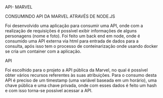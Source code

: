 API- MARVEL

CONSUMINDO API DA MARVEL ATRAVÉS DE NODE.JS

Foi desenvolvido uma aplicação para consumir uma API, onde com a realização de requisições é possível exibir informações de alguns personagens (nome e foto). Foi feito um back end em node, onde é consumido uma API externa via html para entrada de dados para a consulta, após isso tem o processo de conteinarização onde usando docker se cria um container com a aplicação.



API

Foi escolhido para o projeto a API pública da Marvel, no qual é possível obter vários recursos referentes às suas atribuições. Para o consumo desta API é preciso de um timestamp (uma variável baseada em um horário), uma chave pública e uma chave privada, onde com  esses dados é feito um hash e com isso torna-se possível acessar a API.
